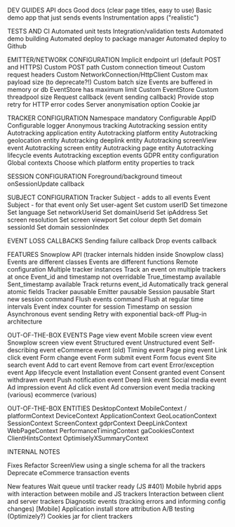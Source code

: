 DEV GUIDES
API docs
Good docs (clear page titles, easy to use)
Basic demo app that just sends events
Instrumentation apps ("realistic")

TESTS AND CI
Automated unit tests
Integration/validation tests
Automated demo building
Automated deploy to package manager
Automated deploy to Github

EMITTER/NETWORK CONFIGURATION
Implicit endpoint url (default POST and HTTPS)
Custom POST path
Custom connection timeout
Custom request headers
Custom NetworkConnection/HttpClient
Custom max payload size (to deprecate?!)
Custom batch size
Events are buffered in memory or db
EventStore has maximum limit
Custom EventStore
Custom threadpool size
Request callback (event sending callback)
Provide stop retry for HTTP error codes
Server anonymisation option
Cookie jar

TRACKER CONFIGURATION
Namespace mandatory
Configurable AppID
Configurable logger
Anonymous tracking
Autotracking session entity
Autotracking application entity
Autotracking platform entity
Autotracking geolocation entity
Autotracking deeplink entity
Autotracking screenView event
Autotracking screen entity
Autotracking page entity
Autotracking lifecycle events
Autotracking exception events
GDPR entity configuration
Global contexts
Choose which platform entity properties to track


SESSION CONFIGURATION
Foreground/background timeout
onSessionUpdate callback

SUBJECT CONFIGURATION
Tracker Subject - adds to all events
Event Subject - for that event only
Set user-agent
Set custom userID
Set timezone
Set language
Set networkUserid
Set domainUserid
Set ipAddress
Set screen resolution
Set screen viewport
Set colour depth
Set domain sessionId
Set domain sessionIndex

EVENT LOSS CALLBACKS
Sending failure callback
Drop events callback




FEATURES
Snowplow API (tracker internals hidden inside Snowplow class)
Events are different classes
Events are different functions
Remote configuration
Multiple tracker instances
Track an event on multiple trackers at once
Event_id and timestamp not overridable
True_timestamp available
Sent_timestamp available
Track returns event_id
Automatically track general atomic fields
Tracker pausable
Emitter pausable
Session pausable
Start new session command
Flush events command
Flush at regular time intervals
Event index counter for session
Timestamp on session
Asynchronous event sending
Retry with exponential back-off
Plug-in architecture

OUT-OF-THE-BOX EVENTS
Page view event
Mobile screen view event
Snowplow screen view event
Structured event
Unstructured event
Self-describing event
eCommerce event (old)
Timing event
Page ping event
Link click event
Form change event
Form submit event
Form focus event
Site search event
Add to cart event
Remove from cart event
Error/exception event
App lifecycle event
Installation event
Consent granted event
Consent withdrawn event
Push notification event
Deep link event
Social media event
Ad impression event
Ad click event
Ad conversion event
media tracking (various)
ecommerce (various)

OUT-OF-THE-BOX ENTITIES
DesktopContext
MobileContext / platformContext
DeviceContext
ApplicationContext
GeoLocationContext
SessionContext
ScreenContext
gdprContext
DeepLinkContext
WebPageContext
PerformanceTimingContext
gaCookiesContext
ClientHintsContext
OptimiselyXSummaryContext

INTERNAL NOTES

Fixes
Refactor ScreenView using a single schema for all the trackers
Deprecate eCommerce transaction events


New features
Wait queue until tracker ready (JS #401)
Mobile hybrid apps with interaction between mobile and JS trackers
Interaction between client and server trackers
Diagnostic events (tracking errors and informing config changes)
[Mobile] Application install store attribution
A/B testing (Optimizely?)
Cookies jar for client trackers






































































































































































































































































































































































































































































































































































































































































































































































































































































